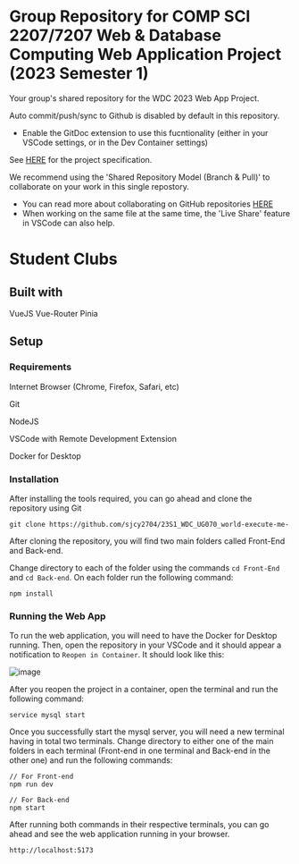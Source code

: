 # Group Repository for COMP SCI 2207/7207 Web & Database Computing Web Application Project (2023 Semester 1) 

Your group's shared repository for the WDC 2023 Web App Project. 

Auto commit/push/sync to Github is disabled by default in this repository.  
- Enable the GitDoc extension to use this fucntionality (either in your VSCode settings, or in the Dev Container settings) 

See [HERE](https://myuni.adelaide.edu.au/courses/85266/pages/2023-web-application-group-project-specification) for the project specification.

We recommend using the 'Shared Repository Model (Branch & Pull)' to collaborate on your work in this single repostory.
- You can read more about collaborating on GitHub repositories [HERE](https://docs.github.com/en/pull-requests/collaborating-with-pull-requests)
- When working on the same file at the same time, the 'Live Share' feature in VSCode can also help.

# Student Clubs

## Built with
VueJS
Vue-Router
Pinia

## Setup
### Requirements
Internet Browser (Chrome, Firefox, Safari, etc)

Git

NodeJS

VSCode with Remote Development Extension

Docker for Desktop

### Installation
After installing the tools required, you can go ahead and clone the repository
using Git

```git clone https://github.com/sjcy2704/23S1_WDC_UG070_world-execute-me-```

After cloning the repository, you will find two main folders called Front-End
and Back-end.

Change directory to each of the folder using the commands
`cd Front-End` and `cd Back-end`. On each folder run the following command:

```npm install```

### Running the Web App
To run the web application, you will need to have the Docker for Desktop
running. Then, open the repository in your VSCode and it should
appear a notification to `Reopen in Container`. It should look like this:

![image](https://github.com/UAdelaide/23S1_WDC_UG070_world-execute-me-/assets/109910337/88fc1bfd-99d2-4ad1-8b15-e73822164dbd)

After you reopen the project in a container, open the terminal and run the
following command:

```service mysql start```

Once you successfully start the mysql server, you will need a new terminal
having in total two terminals. Change directory to either one of
the main folders in each terminal (Front-end in one terminal and Back-end in the
other one) and run the following commands:

```
// For Front-end
npm run dev

// For Back-end
npm start
```

After running both commands in their respective terminals, you can go ahead and
see the web application running in your browser.

```http://localhost:5173```


